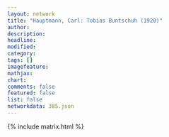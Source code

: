 ```yaml
---
layout: network
title: "Hauptmann, Carl: Tobias Buntschuh (1920)"
author:
description:
headline:
modified:
category:
tags: []
imagefeature: 
mathjax: 
chart: 
comments: false
featured: false
list: false
networkdata: 385.json
---
```

{% include matrix.html %}
